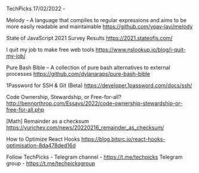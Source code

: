 TechPicks 17/02/2022 -

Melody - A language that compiles to regular expressions and aims to be more easily readable and maintainable
https://github.com/yoav-lavi/melody

State of JavaScript 2021 Survey Results
https://2021.stateofjs.com/

I quit my job to make free web tools
https://www.nslookup.io/blog/i-quit-my-job/

Pure Bash Bible – A collection of pure bash alternatives to external processes
https://github.com/dylanaraps/pure-bash-bible

1Password for SSH & Git (Beta)
https://developer.1password.com/docs/ssh/

Code Ownership, Stewardship, or Free-for-all?
http://bennorthrop.com/Essays/2022/code-ownership-stewardship-or-free-for-all.php

[Math] Remainder as a checksum
https://yurichev.com/news/20220216_remainder_as_checksum/

How to Optimize React Hooks
https://blog.bitsrc.io/react-hooks-optimisation-8da478ded16d

Follow TechPicks -
Telegram channel - https://t.me/techpicks
Telegram group - https://t.me/techpicksgroup
